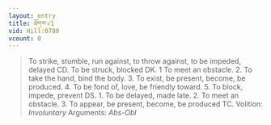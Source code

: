 ```yaml
---
layout: entry
title: ཐོགས་√1
vid: Hill:0780
vcount: 0
---
```

> To strike, stumble, run against, to throw against, to be impeded, delayed CD\. To be struck, blocked DK\. 1 To meet an obstacle\. 2\. To take the hand, bind the body\. 3\. To exist, be present, become, be produced\. 4\. To be fond of, love, be friendly toward\. 5\. To block, impede, prevent DS\. 1\. To be delayed, made late\. 2\. To meet an obstacle\. 3\. To appear, be present, become, be produced TC\.
> Volition: _Involuntary_
> Arguments: _Abs-Obl_


